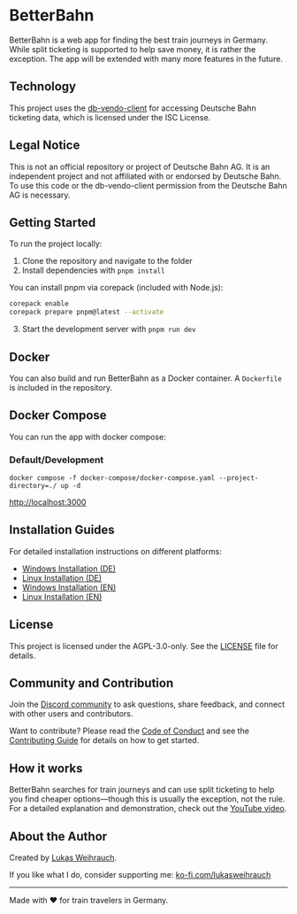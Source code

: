 # BetterBahn

BetterBahn is a web app for finding the best train journeys in Germany. While split ticketing is supported to help save money, it is rather the exception. The app will be extended with many more features in the future.

## Technology

This project uses the [db-vendo-client](https://github.com/public-transport/db-vendo-client) for accessing Deutsche Bahn ticketing data, which is licensed under the ISC License.

## Legal Notice

This is not an official repository or project of Deutsche Bahn AG. It is an independent project and not affiliated with or endorsed by Deutsche Bahn. To use this code or the db-vendo-client permission from the Deutsche Bahn AG is necessary.

## Getting Started

To run the project locally:

1. Clone the repository and navigate to the folder
2. Install dependencies with `pnpm install`

You can install pnpm via corepack (included with Node.js):

```bash
corepack enable
corepack prepare pnpm@latest --activate
```

3. Start the development server with `pnpm run dev`

## Docker

You can also build and run BetterBahn as a Docker container. A `Dockerfile` is included in the repository.

## Docker Compose

You can run the app with docker compose:

### Default/Development

`docker compose -f docker-compose/docker-compose.yaml --project-directory=./ up -d`

<http://localhost:3000>

## Installation Guides

For detailed installation instructions on different platforms:

- [Windows Installation (DE)](docs/Windows-Installation-de.md)
- [Linux Installation (DE)](docs/Linux-Installation-de.md)
- [Windows Installation (EN)](docs/Windows-Installation-en.md)
- [Linux Installation (EN)](docs/Linux-Installation-en.md)

## License

This project is licensed under the AGPL-3.0-only. See the [LICENSE](./LICENSE) file for details.

## Community and Contribution

Join the [Discord community](https://discord.gg/9pFXzs6XRK) to ask questions, share feedback, and connect with other users and contributors.

Want to contribute? Please read the [Code of Conduct](/CODE_OF_CONDUCT.md) and see the [Contributing Guide](/CONTRIBUTE.md) for details on how to get started.

## How it works

BetterBahn searches for train journeys and can use split ticketing to help you find cheaper options—though this is usually the exception, not the rule. For a detailed explanation and demonstration, check out the [YouTube video](https://www.youtube.com/watch?v=SxKtI8f5QTU).

## About the Author

Created by [Lukas Weihrauch](https://lukasweihrauch.de).

If you like what I do, consider supporting me: [ko-fi.com/lukasweihrauch](https://ko-fi.com/lukasweihrauch)

---

Made with ❤️ for train travelers in Germany.
